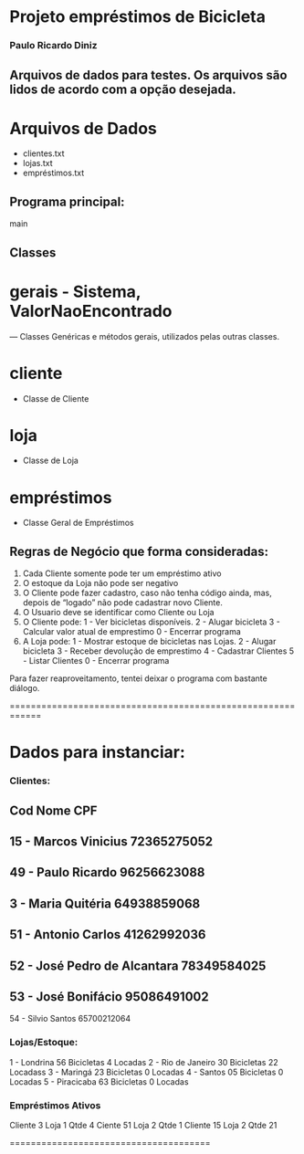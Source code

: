 

# Projeto empréstimos de Bicicleta
### Paulo Ricardo Diniz

## Arquivos de dados para testes. Os arquivos são lidos de acordo com a opção desejada.
# Arquivos de Dados
* clientes.txt
* lojas.txt
* empréstimos.txt

## Programa principal:
main

## Classes

# gerais - Sistema, ValorNaoEncontrado
— Classes Genéricas e métodos gerais, utilizados pelas outras classes.

# cliente
- Classe de Cliente

# loja
- Classe de Loja

# empréstimos
- Classe Geral de Empréstimos

## Regras de Negócio que forma consideradas:
1) Cada Cliente somente pode ter um empréstimo ativo
2) O estoque da Loja não pode ser negativo
3) O Cliente pode fazer cadastro, caso não tenha código ainda, mas, depois de “logado” não pode cadastrar novo Cliente.
4) O Usuario deve se identificar como Cliente ou Loja
5) O Cliente pode:
	1 - Ver bicicletas disponíveis.
 	2 - Alugar bicicleta
 	3 - Calcular valor atual de emprestimo
 	0 - Encerrar programa
6) A Loja pode:
	1 - Mostrar estoque de bicicletas nas Lojas.
 	2 - Alugar bicicleta
 	3 - Receber devolução de emprestimo
 	4 - Cadastrar Clientes
 	5 - Listar Clientes
 	0 - Encerrar programa
	
Para fazer reaproveitamento, tentei deixar o programa com bastante diálogo.

============================================================
# Dados para instanciar:

### Clientes:

Cod   Nome                 		CPF         
----------------------------------------------------------------------
 15 - Marcos Vinicius               	72365275052        
----------------------------------------------------------------------
 49 - Paulo Ricardo                  	96256623088          
----------------------------------------------------------------------
  3 - Maria Quitéria             	 64938859068          
----------------------------------------------------------------------
 51 - Antonio Carlos             	 41262992036          
----------------------------------------------------------------------
 52 - José Pedro de Alcantara 	78349584025          
----------------------------------------------------------------------
 53 - José Bonifácio            	 95086491002         
----------------------------------------------------------------------
 54 - Silvio Santos                     	65700212064          


### Lojas/Estoque:
1 - Londrina		56 Bicicletas 	4 Locadas
2 - Rio de Janeiro	30 Bicicletas 	22 Locadass
3 - Maringá		23 Bicicletas 	0 Locadas
4 - Santos			05 Bicicletas 	0 Locadas
5 - Piracicaba		63 Bicicletas 	0 Locadas


### Empréstimos Ativos
Cliente 3	Loja 1	Qtde 4
Ciente 51	Loja 2	Qtde 1
Cliente 15	Loja 2	Qtde 21

======================================
